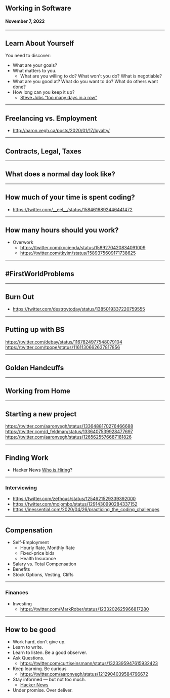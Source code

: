 <!--
_class: lead
_header: '![w:100](images/atlas.svg) <div style="float:right; margin-top:0px; margin-left: 0.3em;">4120/5120</div>'
_footer: Class 22
-->

<style>
section.lead h2 {
  font-size: 1.25rem;
  color: #F05138;
}

section.lead h4 {
  margin-top: -8px;
  font-weight: normal;
}

section.end h1 {
  color: #F05138;
}

</style>

## Working in Software
#### November 7, 2022

---

## Learn About Yourself

You need to discover:

* What are your goals?
* What matters to you.
  * What are you willing to do? What won't you do? What is negotiable?
* What are you good at? What do you want to do? What do others want done?
* How long can you keep it up?
  * [Steve Jobs "too many days in a row"](https://www.youtube.com/watch?v=xoUfvIb-9U4)

---

## Freelancing vs. Employment

* http://aaron.vegh.ca/posts/2020/01/17/loyalty/

---

## Contracts, Legal, Taxes

---

## What does a normal day look like?

---

## How much of your time is spent coding?

* https://twitter.com/__eel__/status/1584616892446441472

---

## How many hours should you work?

- Overwork
  * https://twitter.com/kocienda/status/1589270420834091009
  * https://twitter.com/tkyjm/status/1589375609171738625

---

## #FirstWorldProblems

---

## Burn Out

* https://twitter.com/destroytoday/status/1385019337220759555

----

## Putting up with BS

https://twitter.com/debay/status/1167824977548079104
https://twitter.com/tpope/status/1161130662637817856

---

## Golden Handcuffs

---

## Working from Home

---

## Starting a new project

https://twitter.com/aaronvegh/status/1336488170276466688
https://twitter.com/d_feldman/status/1336407539928477697
https://twitter.com/aaronvegh/status/1265625576687181826

---

## Finding Work

* Hacker News [Who is Hiring](https://news.ycombinator.com/submitted?id=whoishiring)?

---

### Interviewing

* https://twitter.com/zefhous/status/1254621529339392000
* https://twitter.com/mojombo/status/1291430990284337152
* https://inessential.com/2020/04/26/practicing_the_coding_challenges

---

## Compensation

* Self-Employment
  * Hourly Rate, Monthly Rate
  * Fixed-price bids
  * Health Insurance
* Salary vs. Total Compensation
* Benefits
* Stock Options, Vesting, Cliffs

---

### Finances

* Investing
  * https://twitter.com/MarkRober/status/1233202625966817280

---

## How to be good

* Work hard, don't give up.
* Learn to write.
* Learn to listen. Be a good observer.
* Ask Questions.
  - https://twitter.com/curtiseinsmann/status/1323395947615932423
* Keep learning. Be curious
  - https://twitter.com/aaronvegh/status/1212904039584796672
* Stay informed — but not too much.
  - [Hacker News](https://news.ycombinator.com)
* Under promise. Over deliver.


